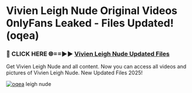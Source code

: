 # Vivien Leigh Nude Original Videos 0nlyFans Leaked - Files Updated! (oqea)

<h3>🔴 CLICK HERE 🌐==►► <a href="https://tinyurl.com/52m3yx9h" rel="nofollow">Vivien Leigh Nude Updated Files</a></h3>

Get Vivien Leigh Nude and all content. Now you can access all videos and pictures of Vivien Leigh Nude. New Updated Files 2025!

[![oqea](https://i.imgur.com/TnHtlc8.gif)](https://tinyurl.com/52m3yx9h)
leigh nude